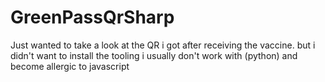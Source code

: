 # GreenPassQrSharp

Just wanted to take a look at the QR i got after receiving the vaccine.
but i didn't want to install the tooling i usually don't work with (python)
and become allergic to javascript
